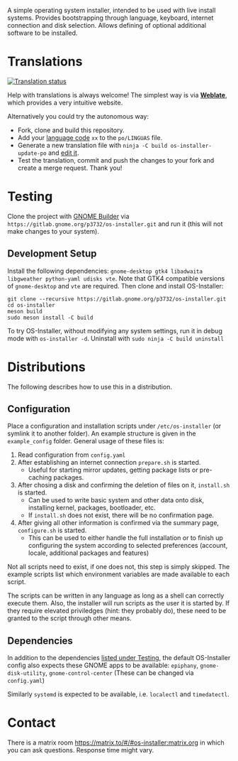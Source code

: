 A simple operating system installer, intended to be used with live install systems.
Provides bootstrapping through language, keyboard, internet connection and disk selection.
Allows defining of optional additional software to be installed.

# Translations
<a href="https://hosted.weblate.org/engage/os-installer/">
<img src="https://hosted.weblate.org/widgets/os-installer/-/os-installer/multi-auto.svg" alt="Translation status" />
</a>

Help with translations is always welcome! The simplest way is via [__Weblate__](https://hosted.weblate.org/projects/os-installer/), which provides a very intuitive website.

Alternatively you could try the autonomous way:
* Fork, clone and build this repository.
* Add your [language code](https://en.wikipedia.org/wiki/List_of_ISO_639-1_codes) `xx` to the `po/LINGUAS` file.
* Generate a new translation file with `ninja -C build os-installer-update-po` and [edit it](https://gitlab.gnome.org/GNOME/gtranslator/).
* Test the translation, commit and push the changes to your fork and create a merge request. Thank you!

# Testing
Clone the project with [GNOME Builder](https://gitlab.gnome.org/GNOME/gnome-builder) via `https://gitlab.gnome.org/p3732/os-installer.git` and run it (this will not make changes to your system).

## Development Setup
Install the following dependencies: `gnome-desktop gtk4 libadwaita libgweather python-yaml udisks vte`.
Note that GTK4 compatible versions of `gnome-desktop` and `vte` are required.
Then clone and install OS-Installer:

```
git clone --recursive https://gitlab.gnome.org/p3732/os-installer.git
cd os-installer
meson build
sudo meson install -C build
```

To try OS-Installer, without modifying any system settings, run it in debug mode with
`os-installer -d`.
Uninstall with `sudo ninja -C build uninstall `

# Distributions
The following describes how to use this in a distribution.

## Configuration
Place a configuration and installation scripts under `/etc/os-installer` (or symlink it to another folder).
An example structure is given in the `example_config` folder.
General usage of these files is:
1) Read configuration from `config.yaml`
1) After establishing an internet connection `prepare.sh` is started.
    * Useful for starting mirror updates, getting package lists or pre-caching packages.
1) After chosing a disk and confirming the deletion of files on it, `install.sh` is started.
    * Can be used to write basic system and other data onto disk, installing kernel, packages, bootloader, etc.
    * If `install.sh` does not exist, there will be no confirmation page.
1) After giving all other information is confirmed via the summary page, `configure.sh` is started.
    * This can be used to either handle the full installation or to finish up configuring the system according to selected preferences (account, locale, additional packages and features)

Not all scripts need to exist, if one does not, this step is simply skipped.
The example scripts list which environment variables are made available to each script.

The scripts can be written in any language as long as a shell can correctly execute them.
Also, the installer will run scripts as the user it is started by.
If they require elevated priviledges (hint: they probably do),
these need to be granted to the script through other means.

## Dependencies
In addition to the dependencies [listed under Testing](#manually),
the default OS-Installer config also expects these GNOME apps to be available:
`epiphany`, `gnome-disk-utility`, `gnome-control-center`
(These can be changed via `config.yaml`)

Similarly `systemd` is expected to be available, i.e. `localectl` and `timedatectl`.

# Contact
There is a matrix room https://matrix.to/#/#os-installer:matrix.org in which you can ask questions.
Response time might vary.
